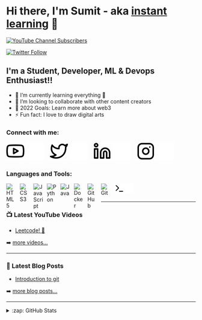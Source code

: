 # Hi there, I'm Sumit - aka [instant learning][youtube] 👋 

[![YouTube Channel Subscribers](https://img.shields.io/youtube/channel/subscribers/UCPIXa3qnZ4GRpZGxNa5SR5Q?logo=youtube&logoColor=red&style=for-the-badge)][youtube]

[![Twitter Follow](https://img.shields.io/twitter/follow/SumitSah_Jr?color=1DA1F2&logo=twitter&style=for-the-badge)](https://twitter.com/intent/follow?original_referer=https://github.com/SumitSah_Jr&screen_name=SumitSah_jr)



## I'm a Student, Developer, ML & Devops Enthusiast!!

- 🌱 I’m currently learning everything 🤣
- 👯 I’m looking to collaborate with other content creators
- 🥅 2022 Goals: Learn more about web3
- ⚡ Fun fact: I love to draw digital arts


### Connect with me:

[![website](./img/youtube-light.svg)](shorturl.at/cuJLO#gh-light-mode-only)
[![website](./img/youtube-dark.svg)](shorturl.at/cuJLO#gh-dark-mode-only)
&nbsp;&nbsp;
[![website](./img/twitter-light.svg)](https://twitter.com/SumitSah_Jr#gh-light-mode-only)
[![website](./img/twitter-dark.svg)](https://twitter.com/SumitSah_Jr#gh-dark-mode-only)
&nbsp;&nbsp;
[![website](./img/linkedin-light.svg)](https://www.linkedin.com/in/sumit-prasad-sah/#gh-light-mode-only)
[![website](./img/linkedin-dark.svg)](https://www.linkedin.com/in/sumit-prasad-sah/#gh-dark-mode-only)
&nbsp;&nbsp;
[![website](./img/instagram-light.svg)](https://www.instagram.com/sumitsah_jr/#gh-light-mode-only)
[![website](./img/instagram-dark.svg)](https://www.instagram.com/sumitsah_jr/#gh-dark-mode-only)

### Languages and Tools:

<img align="left" alt="HTML5" width="26px" src="https://cdn.jsdelivr.net/gh/devicons/devicon/icons/html5/html5-original.svg" style="padding-right:10px;" />
<img align="left" alt="CSS3" width="26px" src="https://cdn.jsdelivr.net/gh/devicons/devicon/icons/css3/css3-original.svg" style="padding-right:10px;" />
<img align="left" alt="JavaScript" width="26px" src="https://cdn.jsdelivr.net/gh/devicons/devicon/icons/javascript/javascript-original.svg" style="padding-right:10px;" />
<img align="left" alt="Python" width="26px" src="https://cdn.jsdelivr.net/gh/devicons/devicon/icons/python/python-original.svg"  style="padding-right:10px;" />
<img align="left" alt="Java" width="26px" src="https://cdn.jsdelivr.net/gh/devicons/devicon/icons/java/java-original.svg" style="padding-right:10px;" />
<img align="left" alt="Docker" width="26px" src="https://cdn.jsdelivr.net/gh/devicons/devicon/icons/docker/docker-original-wordmark.svg"  style="padding-right:10px;" />
<img align="left" alt="GitHub" width="26px" src="https://user-images.githubusercontent.com/3369400/139448065-39a229ba-4b06-434b-bc67-616e2ed80c8f.png" style="padding-right:10px;" />
<img align="left" alt="Git" width="26px" src="https://cdn.jsdelivr.net/gh/devicons/devicon/icons/git/git-original.svg" style="padding-right:10px;" />
<img align="left" alt="Terminal" width="26px" src="./img/terminal-light.svg" />
<img align="left" alt="Terminal" width="26px" src="./img/terminal-dark.svg" />
<br />
<br />

---

### 📺 Latest YouTube Videos

<!-- YOUTUBE:START -->
- [Leetcode! 🤯](https://www.youtube.com/channel/UCPIXa3qnZ4GRpZGxNa5SR5Q/playlists)
<!-- YOUTUBE:END -->

➡️ [more videos...](https://www.youtube.com/channel/UCPIXa3qnZ4GRpZGxNa5SR5Q/featured)

---

### 📕 Latest Blog Posts

<!-- BLOG-POST-LIST:START -->
- [Introduction to git](https://medium.com/@er.sumitsah/introduction-to-git-30abde567749)
<!-- BLOG-POST-LIST:END -->

➡️ [more blog posts...](https://medium.com/@er.sumitsah)

---



<details>
  <summary>:zap: GitHub Stats</summary>

  <img align="left" alt="Sumit's GitHub Stats" src="https://github-readme-stats.vercel.app/api?username=Sumitsah0&show_icons=true&hide_border=false&title_color=ff652f&icon_color=FFE400&bg_color=09131B&text_color=ffffff&border_color=0c1a25%22" />

</details>

[twitter]: https://twitter.com/SumitSah_Jr
[youtube]: https://www.youtube.com/channel/UCPIXa3qnZ4GRpZGxNa5SR5Q/featured
[instagram]: https://www.instagram.com/sumitsah_jr/
[linkedin]: https://www.linkedin.com/in/sumit-prasad-sah/
